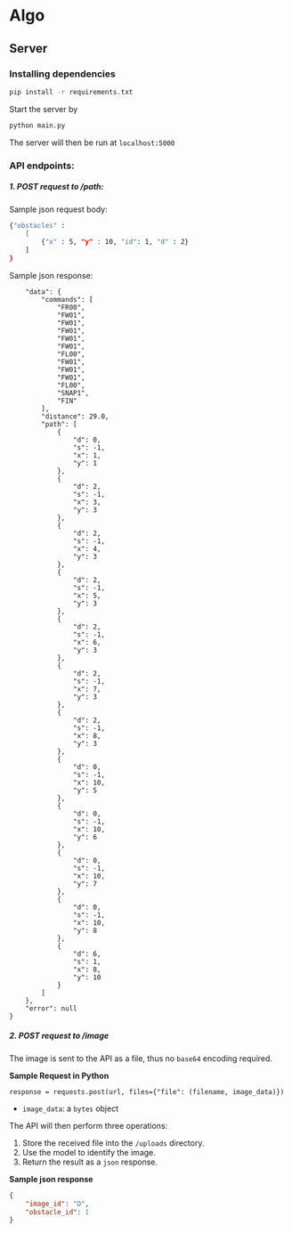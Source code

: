 # Algo

## Server

### Installing dependencies 
```bash
pip install -r requirements.txt
```

Start the server by 

```bash
python main.py
```

The server will then be run at  ``localhost:5000``

### API endpoints:

##### 1. POST request to /path:
Sample json request body:  
```bash
{"obstacles" : 
    [
        {"x" : 5, "y" : 10, "id": 1, "d" : 2} 
    ]
}
```


Sample json response:

```{
    "data": {
        "commands": [
            "FR00",
            "FW01",
            "FW01",
            "FW01",
            "FW01",
            "FW01",
            "FL00",
            "FW01",
            "FW01",
            "FW01",
            "FL00",
            "SNAP1",
            "FIN"
        ],
        "distance": 29.0,
        "path": [
            {
                "d": 0,
                "s": -1,
                "x": 1,
                "y": 1
            },
            {
                "d": 2,
                "s": -1,
                "x": 3,
                "y": 3
            },
            {
                "d": 2,
                "s": -1,
                "x": 4,
                "y": 3
            },
            {
                "d": 2,
                "s": -1,
                "x": 5,
                "y": 3
            },
            {
                "d": 2,
                "s": -1,
                "x": 6,
                "y": 3
            },
            {
                "d": 2,
                "s": -1,
                "x": 7,
                "y": 3
            },
            {
                "d": 2,
                "s": -1,
                "x": 8,
                "y": 3
            },
            {
                "d": 0,
                "s": -1,
                "x": 10,
                "y": 5
            },
            {
                "d": 0,
                "s": -1,
                "x": 10,
                "y": 6
            },
            {
                "d": 0,
                "s": -1,
                "x": 10,
                "y": 7
            },
            {
                "d": 0,
                "s": -1,
                "x": 10,
                "y": 8
            },
            {
                "d": 6,
                "s": 1,
                "x": 8,
                "y": 10
            }
        ]
    },
    "error": null
}
```


##### 2. POST request to /image

The image is sent to the API as a file, thus no `base64` encoding required.

**Sample Request in Python**
```python3
response = requests.post(url, files={"file": (filename, image_data)})
```
- `image_data`: a `bytes` object

The API will then perform three operations:
1. Store the received file into the `/uploads` directory.
2. Use the model to identify the image.
3. Return the result as a `json` response.

**Sample json response**

```json
{
    "image_id": "D",
    "obstacle_id": 1
}
```
